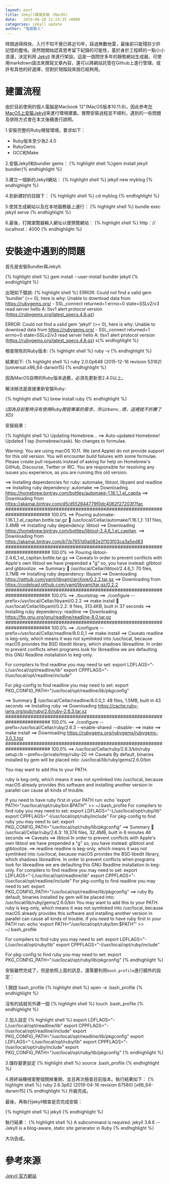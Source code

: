 ```yaml
---
layout: post
title: Jekyll環境安裝 (MacOS)
date:   2019-08-20 21:24:35 +0800
categories: jekyll update
author: "鬼面散人"
---
```


時間過得飛快，入行不知不覺已將近10年，踩過無數地雷，最後卻只能殘存少許記憶的塵埃。突然間開始認真思考留下紀錄的可能性，基於身於工程師的一點小小浪漫，決定利用 [Jekyll][jekyll-docs] 來進行架設。這是一個問世多年的靜態網站生成器，可使用markdown語法來撰寫文章內容，還可以將網站託管在Github上進行管理。或許有其他的好選擇，但對於現階段來說已經夠用。

# 建置流程

由於目前使用的個人電腦是Macbook 12"(MacOS版本10.11.6)，因此參考[在MacOS上安裝Jekyll](https://jekyllrb.com/docs/installation/macos/)來進行環境建置。實際安裝過程並不順利，遇到的一些問題及排除方式會在本文後續進行說明。

1.安裝完整的Ruby開發環境。要求如下：
- Ruby版本至少為2.4.0
- RubyGems
- GCC和Make

2.安裝Jekyll和bundler gems：
{% highlight shell %}gem install jekyll bundler{% endhighlight %}

3.建立一個新的Jekyll網站：
{% highlight shell %}
jekyll new myblog
{% endhighlight %}

4.到新建好的目錄下：
{% highlight shell %}
cd myblog
{% endhighlight %}

5.使其生成網站以及在本地服務器上運行：
{% highlight shell %}
bundle exec jekyll serve
{% endhighlight %}

6.最後，打開瀏覽器輸入網址以便預覽網站：
{% highlight shell %}
http：// localhost：4000
{% endhighlight %}


# 安裝途中遇到的問題

首先是安裝Bundler與Jekyll:

{% highlight shell %}
gem install --user-install bundler jekyll
{% endhighlight %}

出現如下錯誤:
{% highlight shell %}
ERROR:  Could not find a valid gem 'bundler' (>= 0), here is why:
          Unable to download data from https://rubygems.org/ - SSL_connect returned=1 errno=0 state=SSLv2/v3 read server hello A: tlsv1 alert protocol version (https://rubygems.org/latest_specs.4.8.gz)

ERROR:  Could not find a valid gem 'jekyll' (>= 0), here is why:
          Unable to download data from https://rubygems.org/ - SSL_connect returned=1 errno=0 state=SSLv2/v3 read server hello A: tlsv1 alert protocol version (https://rubygems.org/latest_specs.4.8.gz)
s{% endhighlight %}


檢查現有的Ruby版本:
{% highlight shell %}
ruby -v
{% endhighlight %}

結果如下:
{% highlight shell %}
ruby 2.0.0p648 (2015-12-16 revision 53162) [universal.x86_64-darwin15]
{% endhighlight %}

因為MacOS自帶的Ruby版本過舊，必須先更新至2.4.0以上。

解決辦法是直接重新安裝Ruby:

{% highlight shell %}
brew install ruby
{% endhighlight %}

*(因為目前暫時沒有使用Ruby開發專案的需求，所以rbenv...嗯，這裡就不折騰了XD)*

安裝結果：

{% highlight shell %}
Updating Homebrew...
==> Auto-updated Homebrew!
Updated 1 tap (homebrew/cask).
No changes to formulae.

Warning: You are using macOS 10.11.
We (and Apple) do not provide support for this old version.
You will encounter build failures with some formulae.
Please create pull requests instead of asking for help on Homebrew's GitHub,
Discourse, Twitter or IRC. You are responsible for resolving any issues you
experience, as you are running this old version.

==> Installing dependencies for ruby: automake, libtool, libyaml and readline
==> Installing ruby dependency: automake
==> Downloading https://homebrew.bintray.com/bottles/automake-1.16.1_1.el_capita
==> Downloading from https://akamai.bintray.com/d5/d552844779f0dc4062f27203f7fac
######################################################################## 100.0%
==> Pouring automake-1.16.1_1.el_capitan.bottle.tar.gz
🍺  /usr/local/Cellar/automake/1.16.1_1: 131 files, 3.4MB
==> Installing ruby dependency: libtool
==> Downloading https://homebrew.bintray.com/bottles/libtool-2.4.6_1.el_capitan.
==> Downloading from https://akamai.bintray.com/b7/b7651d0a082e2f103f03ca3a5ed83
######################################################################## 100.0%
==> Pouring libtool-2.4.6_1.el_capitan.bottle.tar.gz
==> Caveats
In order to prevent conflicts with Apple's own libtool we have prepended a "g"
so, you have instead: glibtool and glibtoolize.
==> Summary
🍺  /usr/local/Cellar/libtool/2.4.6_1: 70 files, 3.7MB
==> Installing ruby dependency: libyaml
==> Downloading https://github.com/yaml/libyaml/archive/0.2.2.tar.gz
==> Downloading from https://codeload.github.com/yaml/libyaml/tar.gz/0.2.2
######################################################################## 100.0%
==> ./bootstrap
==> ./configure --prefix=/usr/local/Cellar/libyaml/0.2.2
==> make install
🍺  /usr/local/Cellar/libyaml/0.2.2: 9 files, 313.4KB, built in 37 seconds
==> Installing ruby dependency: readline
==> Downloading https://ftp.gnu.org/gnu/readline/readline-8.0.tar.gz
######################################################################## 100.0%
==> ./configure --prefix=/usr/local/Cellar/readline/8.0.0_1
==> make install
==> Caveats
readline is keg-only, which means it was not symlinked into /usr/local,
because macOS provides the BSD libedit library, which shadows libreadline.
In order to prevent conflicts when programs look for libreadline we are
defaulting this GNU Readline installation to keg-only.

For compilers to find readline you may need to set:
  export LDFLAGS="-L/usr/local/opt/readline/lib"
  export CPPFLAGS="-I/usr/local/opt/readline/include"

For pkg-config to find readline you may need to set:
  export PKG_CONFIG_PATH="/usr/local/opt/readline/lib/pkgconfig"

==> Summary
🍺  /usr/local/Cellar/readline/8.0.0_1: 48 files, 1.5MB, built in 43 seconds
==> Installing ruby
==> Downloading https://cache.ruby-lang.org/pub/ruby/2.6/ruby-2.6.3.tar.xz
######################################################################## 100.0%
==> ./configure --prefix=/usr/local/Cellar/ruby/2.6.3 --enable-shared --disable-
==> make
==> make install
==> Downloading https://rubygems.org/rubygems/rubygems-3.0.3.tgz
######################################################################## 100.0%
==> /usr/local/Cellar/ruby/2.6.3/bin/ruby setup.rb --prefix=/private/tmp/ruby-20
==> Caveats
By default, binaries installed by gem will be placed into:
  /usr/local/lib/ruby/gems/2.6.0/bin

You may want to add this to your PATH.

ruby is keg-only, which means it was not symlinked into /usr/local,
because macOS already provides this software and installing another version in
parallel can cause all kinds of trouble.

If you need to have ruby first in your PATH run:
  echo 'export PATH="/usr/local/opt/ruby/bin:$PATH"' >> ~/.bash_profile
For compilers to find ruby you may need to set:
  export LDFLAGS="-L/usr/local/opt/ruby/lib"
  export CPPFLAGS="-I/usr/local/opt/ruby/include"
For pkg-config to find ruby you may need to set:
  export PKG_CONFIG_PATH="/usr/local/opt/ruby/lib/pkgconfig"
==> Summary
🍺  /usr/local/Cellar/ruby/2.6.3: 19,374 files, 32.4MB, built in 6 minutes 46 seconds
==> Caveats
==> libtool
In order to prevent conflicts with Apple's own libtool we have prepended a "g"
so, you have instead: glibtool and glibtoolize.
==> readline
readline is keg-only, which means it was not symlinked into /usr/local,
because macOS provides the BSD libedit library, which shadows libreadline.
In order to prevent conflicts when programs look for libreadline we are
defaulting this GNU Readline installation to keg-only.
For compilers to find readline you may need to set:
  export LDFLAGS="-L/usr/local/opt/readline/lib"
  export CPPFLAGS="-I/usr/local/opt/readline/include"
For pkg-config to find readline you may need to set:
  export PKG_CONFIG_PATH="/usr/local/opt/readline/lib/pkgconfig"
==> ruby
By default, binaries installed by gem will be placed into:
  /usr/local/lib/ruby/gems/2.6.0/bin
You may want to add this to your PATH.
ruby is keg-only, which means it was not symlinked into /usr/local,
because macOS already provides this software and installing another version in
parallel can cause all kinds of trouble.
If you need to have ruby first in your PATH run:
  echo 'export PATH="/usr/local/opt/ruby/bin:$PATH"' >> ~/.bash_profile

For compilers to find ruby you may need to set:
  export LDFLAGS="-L/usr/local/opt/ruby/lib"
  export CPPFLAGS="-I/usr/local/opt/ruby/include"

For pkg-config to find ruby you may need to set:
  export PKG_CONFIG_PATH="/usr/local/opt/ruby/lib/pkgconfig”
{% endhighlight %}


安裝雖然完成了，但是依照上面的訊息，還需要利用<code>bash_profile</code>進行額外的設定：

1.開啟 bash_profile
{% highlight shell %}
open -e .bash_profile 
{% endhighlight %}

沒有的話就另外建一個
{% highlight shell %}
touch .bash_profile
{% endhighlight %}

2.加入設定
{% highlight shell %}
export LDFLAGS="-L/usr/local/opt/readline/lib"
export CPPFLAGS="-I/usr/local/opt/readline/include"
export PKG_CONFIG_PATH="/usr/local/opt/readline/lib/pkgconfig"
export LDFLAGS="-L/usr/local/opt/ruby/lib"
export CPPFLAGS="-I/usr/local/opt/ruby/include"
export PKG_CONFIG_PATH="/usr/local/opt/ruby/lib/pkgconfig"
{% endhighlight %}

3.儲存變更設定
{% highlight shell %}
source .bash_profile
{% endhighlight %}

4.將終端機視窗整個關掉重開，並且再次檢查目前版本。執行結果如下：
{% highlight shell %}
ruby 2.6.3p62 (2019-04-16 revision 67580) [x86_64-darwin15]
{% endhighlight %}
升級完成。


最後，再執行jekyll檢查是否完成安裝：

{% highlight shell %}
jekyll
{% endhighlight %}

執行結果：
{% highlight shell %}
A subcommand is required. 
jekyll 3.8.6 -- Jekyll is a blog-aware, static site generator in Ruby
{% endhighlight %}

大功告成。



# 參考來源
[Jekyll 官方網站][jekyll-docs]


[jekyll-docs]: https://jekyllrb.com/docs/home
[jekyll-gh]:   https://github.com/jekyll/jekyll
[jekyll-talk]: https://talk.jekyllrb.com/ 